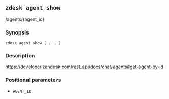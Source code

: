 ## `zdesk agent show`

/agents/{agent_id}

### Synopsis

    zdesk agent show [ ... ]

### Description

https://developer.zendesk.com/rest_api/docs/chat/agents#get-agent-by-id

### Positional parameters

* `AGENT_ID`

